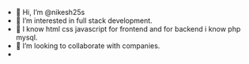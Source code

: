 - 👋 Hi, I’m @nikesh25s
- 👀 I’m interested in full stack development.
- 🌱 I know html css javascript for frontend and for backend i know php mysql.
- 💞️ I’m looking to collaborate with companies.
- 

<!---
nikesh25s/nikesh25s is a ✨ special ✨ repository because its `README.md` (this file) appears on your GitHub profile.
You can click the Preview link to take a look at your changes.
--->
